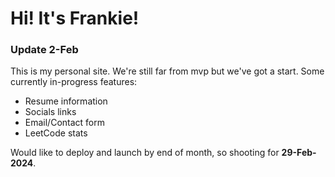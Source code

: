 # Hi! It's Frankie!

### Update 2-Feb
This is my personal site. We're still far from mvp but we've got a start. Some currently in-progress features:
- Resume information
- Socials links
- Email/Contact form
- LeetCode stats

Would like to deploy and launch by end of month, so shooting for **29-Feb-2024**. 